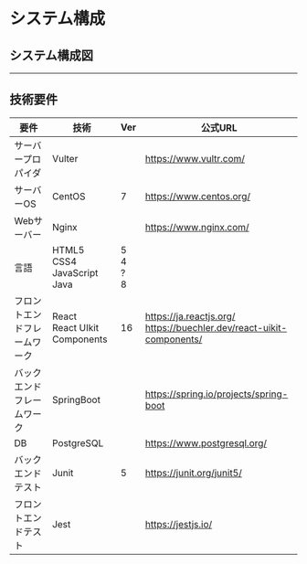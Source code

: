 # システム構成

## システム構成図

***

## 技術要件

| 要件                               | 技術                                   | Ver                                | 公式URL                  |
| ---------------------------------- | ----------------------------------------------- | ---------------------- | ---------------------- |
| サーバープロパイダ                 | Vulter                                          |                                           | https://www.vultr.com/ |
| サーバーOS                         | CentOS                                          | 7                                         | https://www.centos.org/ |
| Webサーバー | Nginx |  | https://www.nginx.com/ |
| 言語                               | HTML5<br />CSS4<br />JavaScript<br />Java<br /> | 5<br />4<br />?<br />8 |                        |
| フロントエンドフレームワーク       | React<br>React UIkit Components | 16 | https://ja.reactjs.org/<br>https://buechler.dev/react-uikit-components/ |
| バックエンドフレームワーク         | SpringBoot                                      |                                       | https://spring.io/projects/spring-boot |
| DB                                 | PostgreSQL                                      |                                       | https://www.postgresql.org/ |
| バックエンドテスト                 | Junit                                          | 5                                         | https://junit.org/junit5/ |
| フロントエンドテスト               | Jest                                            |                                             | https://jestjs.io/ |